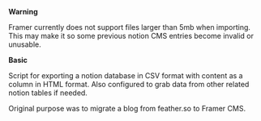 **Warning**

Framer currently does not support files larger than 5mb when importing. This may make it so some previous notion CMS entries become invalid or unusable. 

**Basic**

Script for exporting a notion database in CSV format with content as a column in HTML format. Also configured to grab data from other related notion tables if needed. 

Original purpose was to migrate a blog from feather.so to Framer CMS. 


